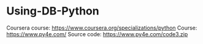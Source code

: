 # Using-DB-Python
Coursera course: https://www.coursera.org/specializations/python
Course: https://www.py4e.com/
Source code: https://www.py4e.com/code3.zip
